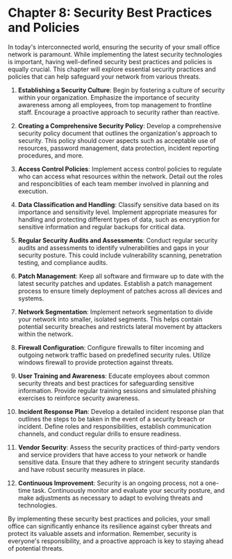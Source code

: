 # Chapter 8: Security Best Practices and Policies

In today's interconnected world, ensuring the security of your small office network is paramount. While implementing the latest security technologies is important, having well-defined security best practices and policies is equally crucial. This chapter will explore essential security practices and policies that can help safeguard your network from various threats.

1. **Establishing a Security Culture**: Begin by fostering a culture of security within your organization. Emphasize the importance of security awareness among all employees, from top management to frontline staff. Encourage a proactive approach to security rather than reactive.

2. **Creating a Comprehensive Security Policy**: Develop a comprehensive security policy document that outlines the organization's approach to security. This policy should cover aspects such as acceptable use of resources, password management, data protection, incident reporting procedures, and more.

3. **Access Control Policies**: Implement access control policies to regulate who can access what resources within the network. Detail out the roles and responciblities of each team member involved in planning and execution.

4. **Data Classification and Handling**: Classify sensitive data based on its importance and sensitivity level. Implement appropriate measures for handling and protecting different types of data, such as encryption for sensitive information and regular backups for critical data.

5. **Regular Security Audits and Assessments**: Conduct regular security audits and assessments to identify vulnerabilities and gaps in your security posture. This could include vulnerability scanning, penetration testing, and compliance audits.

6. **Patch Management**: Keep all software and firmware up to date with the latest security patches and updates. Establish a patch management process to ensure timely deployment of patches across all devices and systems.

7. **Network Segmentation**: Implement network segmentation to divide your network into smaller, isolated segments. This helps contain potential security breaches and restricts lateral movement by attackers within the network.

8. **Firewall Configuration**: Configure firewalls to filter incoming and outgoing network traffic based on predefined security rules. Utilize windows firewall to provide protection against threats.

9. **User Training and Awareness**: Educate employees about common security threats and best practices for safeguarding sensitive information. Provide regular training sessions and simulated phishing exercises to reinforce security awareness.

10. **Incident Response Plan**: Develop a detailed incident response plan that outlines the steps to be taken in the event of a security breach or incident. Define roles and responsibilities, establish communication channels, and conduct regular drills to ensure readiness.

11. **Vendor Security**: Assess the security practices of third-party vendors and service providers that have access to your network or handle sensitive data. Ensure that they adhere to stringent security standards and have robust security measures in place.

12. **Continuous Improvement**: Security is an ongoing process, not a one-time task. Continuously monitor and evaluate your security posture, and make adjustments as necessary to adapt to evolving threats and technologies.

By implementing these security best practices and policies, your small office can significantly enhance its resilience against cyber threats and protect its valuable assets and information. Remember, security is everyone's responsibility, and a proactive approach is key to staying ahead of potential threats.